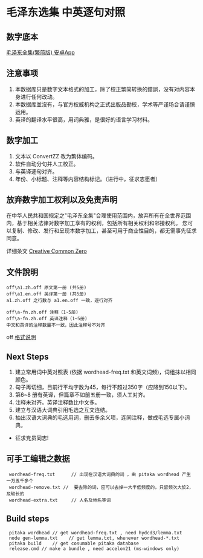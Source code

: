 # 毛泽东选集 中英逐句对照

## 数字底本 
[毛泽东全集(繁简版) 安卓App](https://play.google.com/store/apps/details?id=com.zhaozhao.zhang.maozedongworks)

## 注意事项

1. 本数据库只是数字文本格式的加工，除了校正繁简转换的錯誤，没有对内容本身进行任何改动。
2. 本数据库並沒有，与官方权威机构之正式出版品勘校，学术等严谨场合请谨慎运用。
3. 英译的翻译水平很高，用词典雅，是很好的语言学习材料。

## 数字加工

1. 文本以 ConvertZZ 改为繁体编码。
2. 软件自动分句并人工校正。
3. 与英译逐句对齐。
4. 年份、小标题、注释等内容结构标记。（进行中，征求志愿者）

## 放弃数字加工权利以及免责声明

在中华人民共和国规定之"毛泽东全集"合理使用范围内，放弃所有在全世界范围内，基于相关法律对数字加工享有的权利，包括所有相关权利和邻接权利。
您可以复制、修改、发行和呈现本数字加工，甚至可用于商业性目的，都无需事先征求同意。

详细条文 [Creative Common Zero](https://creativecommons.org/publicdomain/zero/1.0/deed.zh)

## 文件說明
    
    off\a1.zh.off 原文第一册 (共5册)
    off\a1.en.off 英译第一册 (共5册)
    a1.zh.off 之行数与 a1.en.off 一致，逐行对齐
    
    off\a-fn.zh.off 注释（1~5册)
    off\a-fn.zh.off 英译注释（1~5册)
    中文和英译的注释数量不一致，因此注释号不对齐
    

off [格式说明](https://github.com/accelon/pitaka)

## Next Steps
1. 建立常用词中英对照表 (依据 wordhead-freq.txt 和英文词频)，词组抹以相同颜色。
2. 句子再切细，目前行平均字数为45，每行不超过350字（应降到150以下)。
3. 第6~8 册有英译，但篇章不如前五册一致，须人工对齐。
4. 注释未对齐。英译注释数比中文多。
5. 建立与汉语大词典引用毛选之互文连结。
6. 抽出汉语大词典的毛选用词，删去多余义项，连同注释，做成毛选专属小词典。
* 征求党员同志!

## 可手工编辑之数据
     wordhead-freq.txt      // 出现在汉语大词典的词 ，由 pitaka wordhead 产生 一万五千多个
     wordhead-remove.txt //  要去除的词，应可以去掉一大半低频度的，只留频次大於2，及较长的
     wordhead-extra.txt     // 人名及地名等词


## Build steps

     pitaka wordhead // get wordhead-freq.txt , need hydcd3/lemma.txt
     node gen-lemma.txt    // get lemma.txt, whenever wordhead-*.txt
     pitaka build    // get cosumable pitaka database 
     release.cmd // make a bundle , need accelon21 (ms-windows only)